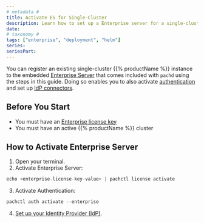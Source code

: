 ```yaml
---
# metadata # 
title: Activate ES for Single-Cluster
description: Learn how to set up a Enterprise server for a single-cluster environment embedded in pachd.
date: 
# taxonomy #
tags: ["enterprise", "deployment", "helm"]
series:
seriesPart:
---
```


You can register an existing single-cluster {{% productName %}} instance to the embedded [Enterprise Server](../) that comes included with `pachd` using the steps in this guide. Doing so enables you to also activate [authentication](../../) and set up [IdP connectors](../../authentication/connectors). 

## Before You Start

- You must have an [Enterprise license key](../../../)
- You must have an active {{% productName %}} cluster

##  How to Activate Enterprise Server 

1. Open your terminal.
2. Activate Enterprise Server:
```s
echo <enterprise-license-key-value> | pachctl license activate
```
3. Activate Authentication:
```s
pachctl auth activate --enterprise
```
4. [Set up your Identity Provider (IdP)](../../authentication/connectors/).
